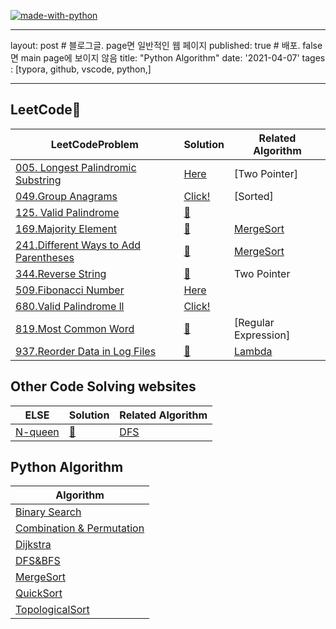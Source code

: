 [![made-with-python](https://img.shields.io/badge/Made%20with-Python-1f425f.svg)](https://www.python.org/)

---
layout: post # 블로그글. page면 일반적인 웹 페이지
published: true # 배포. false면 main page에 보이지 않음
title: "Python Algorithm"
date: '2021-04-07'
tages : [typora, github, vscode, python,]

---



## LeetCode🎈

| LeetCodeProblem                                              | Solution                                                     | Related Algorithm                                            |
| ------------------------------------------------------------ | ------------------------------------------------------------ | ------------------------------------------------------------ |
| [005. Longest Palindromic Substring](https://leetcode.com/problems/longest-palindromic-substring/) | [Here](https://github.com/WonhyeokJung/PythonAlgorithm/blob/master/LeetCode/005.Longest%20Palindromic%20Substring.py) | [Two Pointer]                                                |
| [049.Group Anagrams](https://leetcode.com/problems/group-anagrams/) | [Click!](https://github.com/WonhyeokJung/PythonAlgorithm/blob/master/LeetCode/049.Group%20Anagrams.py) | [Sorted]                                                     |
| [125. Valid Palindrome](https://leetcode.com/problems/valid-palindrome/) | [🍳](https://github.com/WonhyeokJung/PythonAlgorithm/blob/master/LeetCode/125.%20Valid%20Palindrome.py) |                                                              |
| [169.Majority Element](leetcode.com/problems/majority-element/) | [🍖](https://github.com/WonhyeokJung/PythonAlgorithm/blob/master/LeetCode/169.MajorityElement.py) | [MergeSort](https://github.com/WonhyeokJung/PythonAlgorithm/blob/master/Algorithm/MergeSort.py) |
| [241.Different Ways to Add Parentheses](https://leetcode.com/problems/different-ways-to-add-parentheses/) | [🍉](https://github.com/WonhyeokJung/PythonAlgorithm/blob/master/LeetCode/241.DifferentWaysToAddParentheses.py) | [MergeSort](https://github.com/WonhyeokJung/PythonAlgorithm/blob/master/Algorithm/MergeSort.py) |
| [344.Reverse String](https://leetcode.com/problems/reverse-string/) | [🍟](https://github.com/WonhyeokJung/PythonAlgorithm/blob/master/LeetCode/344.%20Reverse%20String.py) | Two Pointer                                                  |
| [509.Fibonacci Number](https://leetcode.com/problems/fibonacci-number/) | [Here](https://github.com/WonhyeokJung/PythonAlgorithm/blob/master/LeetCode/509.FibonacciNumber.py) |                                                              |
| [680.Valid Palindrome ll](https://leetcode.com/problems/valid-palindrome-ii/) | [Click!](https://github.com/WonhyeokJung/PythonAlgorithm/blob/master/LeetCode/680.ValidPalindromeII.py) |                                                              |
| [819.Most Common Word](https://leetcode.com/problems/most-common-word/) | [🥩](https://github.com/WonhyeokJung/PythonAlgorithm/blob/master/LeetCode/819.Most%20Common%20Word.py) | [Regular Expression]                                         |
| [937.Reorder Data in Log Files](https://leetcode.com/problems/reorder-data-in-log-files/) | [🍔](https://github.com/WonhyeokJung/PythonAlgorithm/blob/master/LeetCode/937.Reorder%20Data%20in%20Log%20Files.py) | [Lambda](https://github.com/WonhyeokJung/PythonAlgorithm/blob/master/Python/lambda.py) |



## Other Code Solving websites

| ELSE                                                         | Solution                                                     | Related Algorithm                                            |
| ------------------------------------------------------------ | ------------------------------------------------------------ | ------------------------------------------------------------ |
| [N-queen](https://swexpertacademy.com/main/code/problem/problemDetail.do?contestProbId=AV7GKs06AU0DFAXB) | [🍟](https://github.com/WonhyeokJung/PythonAlgorithm/blob/master/Algorithm/DFS_Nqueens.py) | [DFS](https://github.com/WonhyeokJung/PythonAlgorithm/blob/master/Algorithm/Graph_DFS_BFS.py) |



## Python Algorithm

| Algorithm                                                    |
| ------------------------------------------------------------ |
| [Binary Search](https://github.com/WonhyeokJung/PythonAlgorithm/blob/master/Algorithm/BinarySearch.py) |
| [Combination & Permutation](https://github.com/WonhyeokJung/PythonAlgorithm/blob/master/Algorithm/Combination%26Permutation.py) |
| [Dijkstra](https://github.com/WonhyeokJung/PythonAlgorithm/blob/master/Algorithm/dijkstra.py) |
| [DFS&BFS](https://github.com/WonhyeokJung/PythonAlgorithm/blob/master/Algorithm/Graph_DFS_BFS.py) |
| [MergeSort](https://github.com/WonhyeokJung/PythonAlgorithm/blob/master/Algorithm/MergeSort.py) |
| [QuickSort](https://github.com/WonhyeokJung/PythonAlgorithm/blob/master/Algorithm/QuickSort.py) |
| [TopologicalSort](https://github.com/WonhyeokJung/PythonAlgorithm/blob/master/Algorithm/Topological%20Sort.py) |

